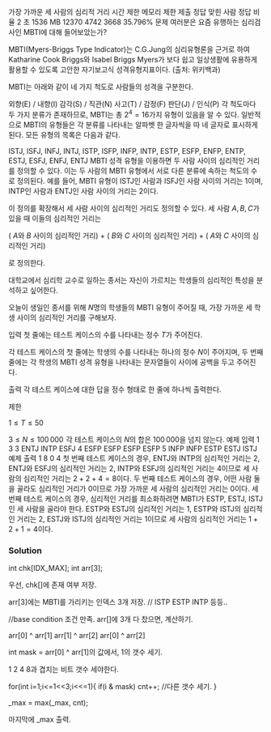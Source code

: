 가장 가까운 세 사람의 심리적 거리
시간 제한	메모리 제한	제출	정답	맞힌 사람	정답 비율
2 초	1536 MB	12370	4742	3668	35.796%
문제
여러분은 요즘 유행하는 심리검사인 MBTI에 대해 들어보았는가?

MBTI(Myers-Briggs Type Indicator)는 C.G.Jung의 심리유형론을 근거로 하여 Katharine Cook Briggs와 Isabel Briggs Myers가 보다 쉽고 일상생활에 유용하게 활용할 수 있도록 고안한 자기보고식 성격유형지표이다. (출처: 위키백과)

MBTI는 아래와 같이 네 가지 척도로 사람들의 성격을 구분한다.

외향(E) / 내향(I)
감각(S) / 직관(N)
사고(T) / 감정(F)
판단(J) / 인식(P)
각 척도마다 두 가지 분류가 존재하므로, MBTI는 총 
$2^4 = 16$가지 유형이 있음을 알 수 있다. 일반적으로 MBTI의 유형들은 각 분류를 나타내는 알파벳 한 글자씩을 따 네 글자로 표시하게 된다. 모든 유형의 목록은 다음과 같다.

ISTJ, ISFJ, INFJ, INTJ, ISTP, ISFP, INFP, INTP, ESTP, ESFP, ENFP, ENTP, ESTJ, ESFJ, ENFJ, ENTJ
MBTI 성격 유형을 이용하면 두 사람 사이의 심리적인 거리를 정의할 수 있다. 이는 두 사람의 MBTI 유형에서 서로 다른 분류에 속하는 척도의 수로 정의된다. 예를 들어, MBTI 유형이 ISTJ인 사람과 ISFJ인 사람 사이의 거리는 1이며, INTP인 사람과 ENTJ인 사람 사이의 거리는 2이다.

이 정의를 확장해서 세 사람 사이의 심리적인 거리도 정의할 수 있다. 세 사람 
$A, B, C$가 있을 때 이들의 심리적인 거리는

(
$A$와 
$B$ 사이의 심리적인 거리) + (
$B$와 
$C$ 사이의 심리적인 거리) + (
$A$와 
$C$ 사이의 심리적인 거리)

로 정의한다.

대학교에서 심리학 교수로 일하는 종서는 자신이 가르치는 학생들의 심리적인 특성을 분석하고 싶어한다.

오늘이 생일인 종서를 위해 
$N$명의 학생들의 MBTI 유형이 주어질 때, 가장 가까운 세 학생 사이의 심리적인 거리를 구해보자.

입력
첫 줄에는 테스트 케이스의 수를 나타내는 정수 
$T$가 주어진다.

각 테스트 케이스의 첫 줄에는 학생의 수를 나타내는 하나의 정수 
$N$이 주어지며, 두 번째 줄에는 각 학생의 MBTI 성격 유형을 나타내는 문자열들이 사이에 공백을 두고 주어진다.

출력
각 테스트 케이스에 대한 답을 정수 형태로 한 줄에 하나씩 출력한다.

제한

$1 \le T \le 50$ 

$3 \le N \le 100\,000$ 
각 테스트 케이스의 
$N$의 합은 
$100\,000$을 넘지 않는다.
예제 입력 1 
3
3
ENTJ INTP ESFJ
4
ESFP ESFP ESFP ESFP
5
INFP INFP ESTP ESTJ ISTJ
예제 출력 1 
8
0
4
첫 번째 테스트 케이스의 경우, ENTJ와 INTP의 심리적인 거리는 
$2$, ENTJ와 ESFJ의 심리적인 거리는 
$2$, INTP와 ESFJ의 심리적인 거리는 
$4$이므로 세 사람의 심리적인 거리는 
$2+2+4=8$이다.
두 번째 테스트 케이스의 경우, 어떤 사람 둘을 골라도 심리적인 거리가 
$0$이므로 가장 가까운 세 사람의 심리적인 거리는 
$0$이다.
세 번째 테스트 케이스의 경우, 심리적인 거리를 최소화하려면 MBTI가 ESTP, ESTJ, ISTJ인 세 사람을 골라야 한다. ESTP와 ESTJ의 심리적인 거리는 
$1$, ESTP와 ISTJ의 심리적인 거리는 
$2$, ESTJ와 ISTJ의 심리적인 거리는 
$1$이므로 세 사람의 심리적인 거리는 
$1+2+1=4$이다.

### Solution

int chk[IDX_MAX];
int arr[3];


우선, chk[]에 존재 여부 저장.

arr[3]에는 MBTI를 가리키는 인덱스 3개 저장.	// ISTP ESTP INTP 등등..

//base condition 조건 만족.
arr[]에 3개 다 찼으면, 계산하기.


arr[0] ^ arr[1]
arr[1] ^ arr[2]
arr[0] ^ arr[2]


int mask = arr[0] ^ arr[1]의 값에서, 1의 갯수 세기.

1 2 4 8과 겹치는 비트 갯수 세야한다.

for(int i=1;i<=1<<3;i<<=1){
	if(i & mask) cnt++;	//다른 갯수 세기.
}

_max = max(_max, cnt);

마지막에 _max 출력.

